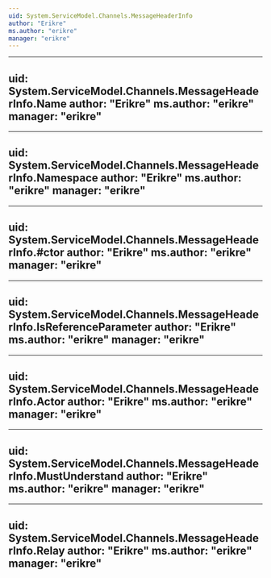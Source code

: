 ```yaml
---
uid: System.ServiceModel.Channels.MessageHeaderInfo
author: "Erikre"
ms.author: "erikre"
manager: "erikre"
---
```


---
uid: System.ServiceModel.Channels.MessageHeaderInfo.Name
author: "Erikre"
ms.author: "erikre"
manager: "erikre"
---

---
uid: System.ServiceModel.Channels.MessageHeaderInfo.Namespace
author: "Erikre"
ms.author: "erikre"
manager: "erikre"
---

---
uid: System.ServiceModel.Channels.MessageHeaderInfo.#ctor
author: "Erikre"
ms.author: "erikre"
manager: "erikre"
---

---
uid: System.ServiceModel.Channels.MessageHeaderInfo.IsReferenceParameter
author: "Erikre"
ms.author: "erikre"
manager: "erikre"
---

---
uid: System.ServiceModel.Channels.MessageHeaderInfo.Actor
author: "Erikre"
ms.author: "erikre"
manager: "erikre"
---

---
uid: System.ServiceModel.Channels.MessageHeaderInfo.MustUnderstand
author: "Erikre"
ms.author: "erikre"
manager: "erikre"
---

---
uid: System.ServiceModel.Channels.MessageHeaderInfo.Relay
author: "Erikre"
ms.author: "erikre"
manager: "erikre"
---
